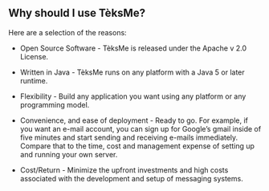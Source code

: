 ## Why should I use TèksMe? ##

Here are a selection of the reasons:

  * Open Source Software - TèksMe is released under the Apache v 2.0 License.

  * Written in Java - TèksMe runs on any platform with a Java 5 or later runtime.

  * Flexibility - Build any application you want using any platform or any programming model.

  * Convenience, and ease of deployment - Ready to go. For example, if you want an e-mail account, you can sign up for Google’s gmail inside of five minutes and start sending and receiving e-mails immediately. Compare that to the time, cost and management expense of setting up and running your own server.

  * Cost/Return -  Minimize the upfront investments and high costs associated with the development and setup of messaging systems.